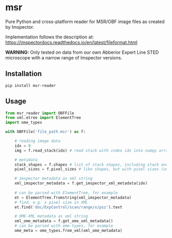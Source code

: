 # msr

Pure Python and cross-platform reader for MSR/OBF image files as created by Imspector.

Implementation follows the description at: https://imspectordocs.readthedocs.io/en/latest/fileformat.html

**WARNING:** Only tested on data from our own Abberior Expert Line STED microscope with a narrow range of Imspector versions.

## Installation

```
pip install msr-reader
```

## Usage

```python
from msr_reader import OBFFile
from xml.etree import ElementTree
import ome_types

with OBFFile('file_path.msr') as f:

    # reading image data
    idx = 0
    img = f.read_stack(idx) # read stack with index idx into numpy array

    # metadata
    stack_shapes = f.shapes # list of stack shapes, including stack and dimension names
    pixel_sizes = f.pixel_sizes # like shapes, but with pixel sizes (unit: meters)

    # imspector metadata as xml string
    xml_imspector_metadata = f.get_imspector_xml_metadata(idx)
    
    # can be parsed with ElementTree, for example    
    et = ElementTree.fromstring(xml_imspector_metadata)
    # find, e.g. x pixel size in XML
    et.find('doc/ExpControl/scan/range/x/psz').text

    # OME-XML metadata as xml string
    xml_ome_metadata = f.get_ome_xml_metadata()
    # can be parsed with ome-types, for example
    ome_meta = ome_types.from_xml(xml_ome_metadata)
```